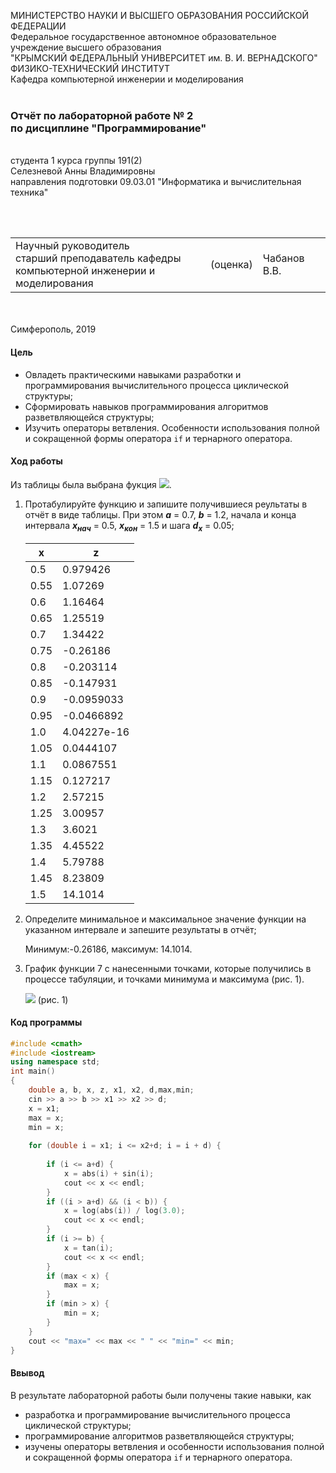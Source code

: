 МИНИСТЕРСТВО НАУКИ  И ВЫСШЕГО ОБРАЗОВАНИЯ РОССИЙСКОЙ ФЕДЕРАЦИИ  
Федеральное государственное автономное образовательное учреждение высшего образования  
"КРЫМСКИЙ ФЕДЕРАЛЬНЫЙ УНИВЕРСИТЕТ им. В. И. ВЕРНАДСКОГО"  
ФИЗИКО-ТЕХНИЧЕСКИЙ ИНСТИТУТ  
Кафедра компьютерной инженерии и моделирования
<br/><br/>
### Отчёт по лабораторной работе № 2<br/> по дисциплине "Программирование"
<br/>
​
студента 1 курса группы 191(2)  
<br/>Селезневой Анны Владимировны
<br/>направления подготовки 09.03.01 "Информатика и вычислительная техника" 

<br/><br/>
<table>
<tr><td>Научный руководитель<br/> старший преподаватель кафедры<br/> компьютерной инженерии и моделирования</td>
<td>(оценка)</td>
<td>Чабанов В.В.</td>
</tr>
</table>
<br/><br/>
​
Симферополь, 2019

#### Цель

* Овладеть практическими навыками разработки и программирования вычислительного процесса циклической структуры;
* Сформировать навыков программирования алгоритмов разветвляющейся структуры;
* Изучить операторы ветвления. Особенности использования полной и сокращенной формы оператора `if` и тернарного оператора.

#### Ход работы

Из таблицы была выбрана фукция ![](img/Desktop_191102_1136.jpg).

1. Протабулируйте функцию и запишите получившиеся реультаты в отчёт в виде таблицы. При этом ***a*** = 0.7, ***b*** = 1.2, начала и конца интервала ***х<sub>нач</sub>*** = 0.5, ***x<sub>кон</sub>*** = 1.5 и шага ***d<sub>x</sub>*** = 0.05;

    | x  | z         |
    |--- |---        |
    |0.5 |0.979426   | 
    |0.55|1.07269    |
    |0.6 |1.16464    |
    |0.65|1.25519    |
    |0.7 |1.34422    |
    |0.75|-0.26186   |
    |0.8 |-0.203114  |
    |0.85|-0.147931  |
    |0.9 |-0.0959033 |
    |0.95|-0.0466892 |
    |1.0 |4.04227e-16| 
    |1.05|0.0444107  |
    |1.1 |0.0867551  |
    |1.15|0.127217   |
    |1.2 |2.57215    |
    |1.25|3.00957    |
    |1.3 |3.6021     |
    |1.35|4.45522    |
    |1.4 |5.79788    |
    |1.45|8.23809    |
    |1.5 |14.1014    |

2. Определите минимальное и максимальное значение функции на указанном интервале и запешите результаты в отчёт;

    Минимум:-0.26186,  максимум: 14.1014.
    
3. График функции 7 с нанесенными точками, которые получились в процессе табуляции, и точками минимума и максимума (рис. 1).

    ![](img/Desktop_191102_1527.jpg) (рис. 1)

#### Код программы
```cpp
#include <cmath>
#include <iostream>
using namespace std;
int main()
{
	double a, b, x, z, x1, x2, d,max,min;
	cin >> a >> b >> x1 >> x2 >> d;
	x = x1;
	max = x;
	min = x;
	
	for (double i = x1; i <= x2+d; i = i + d) {
		
		if (i <= a+d) {
			x = abs(i) + sin(i);
			cout << x << endl;
		}
		if ((i > a+d) && (i < b)) {
			x = log(abs(i)) / log(3.0);
			cout << x << endl;
		}
		if (i >= b) {
			x = tan(i);
			cout << x << endl;
		}
		if (max < x) {
			max = x;
		}
		if (min > x) {
			min = x;
		}
	}
	cout << "max=" << max << " " << "min=" << min;
}
```

#### Ввывод

В результате лабораторной работы были получены такие навыки, как
* разработка и программирование вычислительного процесса циклической структуры;
* программирование алгоритмов разветвляющейся структуры;
* изучены операторы ветвления и особенности использования полной и сокращенной формы оператора `if` и тернарного оператора.


